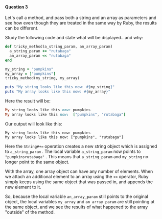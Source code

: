 #### Question 3

Let's call a method, and pass both a string and an array as  parameters and see how even though they are treated in the same way by  Ruby, the results can be different.

Study the following code and state what will be displayed...and why:

```ruby
def tricky_method(a_string_param, an_array_param)
  a_string_param += "rutabaga"
  an_array_param << "rutabaga"
end

my_string = "pumpkins"
my_array = ["pumpkins"]
tricky_method(my_string, my_array)

puts "My string looks like this now: #{my_string}"
puts "My array looks like this now: #{my_array}"
```

Here the result will be: 

```ruby
My string looks like this now: pumpkins
My array looks like this now:  ["pumpkins", "rutabaga"]

```

Our output will look like this:

```none
My string looks like this now: pumpkins
My array looks like this now: ["pumpkins", "rutabaga"]
```

Here the `String#+=` operation creates a new string object which is assigned to `a_string_param` . The local variable `a_string_param` now points to `"pumpkinsrutabaga"` . This means that `a_string_param` and `my_string` no longer point to the same object. 

With the array, one array object can have any number of elements.  When we attach an additional element to an array using the `<<` operator, Ruby simply keeps using the same object that was passed in, and appends the new element to it.

So, because the local variable `an_array_param` still points to the original object, the local variables `my_array` and `an_array_param` are still pointing at the same object, and we see the results of what happened to the array "outside" of the method.